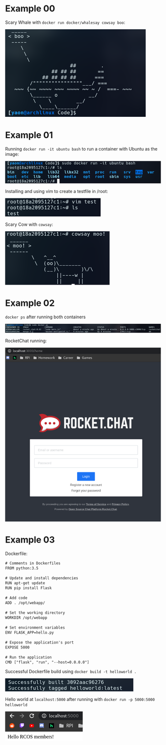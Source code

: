 # Example 00

Scary Whale with `docker run docker/whalesay cowsay boo`:

![Scary Whale](./images/whalesay.png)

# Example 01

Running `docker run -it ubuntu bash` to run a container with Ubuntu as the image:

![Ubuntu container](./images/Ubuntu-container.png)

Installing and using vim to create a testfile in /root:

![vim testfile](./images/vim-testfile.png)

Scary Cow with `cowsay`:

![Scary Cow](./images/cowsay.png)

# Example 02

`docker ps` after running both containers

![docker ps](./images/docker-ps.png)

RocketChat running:

![Rocket Chat](./images/rocket-chat.png)

# Example 03

Dockerfile:
```
# Comments in Dockerfiles
FROM python:3.5

# Update and install dependencies
RUN apt-get update
RUN pip install Flask

# Add code
ADD . /opt/webapp/

# Set the working directory
WORKDIR /opt/webapp

# Set environment variables
ENV FLASK_APP=hello.py

# Expose the application's port
EXPOSE 5000

# Run the application
CMD ["flask", "run", "--host=0.0.0.0"]
```

Successful Dockerfile build using `docker build -t helloworld .`

![Successful Build](./images/successful-docker-build.png)

Hello world at `localhost:5000` after running with `docker run -p 5000:5000 helloworld`

![Hello world](./images/hello-rcos.png)
